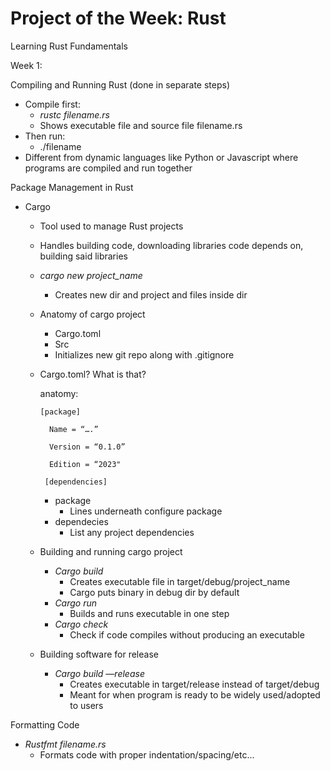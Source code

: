 # Project of the Week: Rust
Learning Rust Fundamentals

Week 1:

Compiling and Running Rust (done in separate steps)
* Compile first:
    * _rustc filename.rs_
    * Shows executable file <filename> and source file filename.rs
* Then run:
    * ./filename
* Different from dynamic languages like Python or Javascript where programs are compiled and run together 

Package Management in Rust
*  Cargo
    * Tool used to manage Rust projects
    * Handles building code, downloading libraries code depends on, building said libraries
    * _cargo new project_name_
        * Creates new dir and project and files inside dir
    * Anatomy of cargo project
        * Cargo.toml
        * Src 
        * Initializes new git repo along with .gitignore
    * Cargo.toml? What is that?

      anatomy:

          [package]
      
            Name = “….”
      
            Version = “0.1.0”
      
            Edition = “2023"
   
           [dependencies]
      
        * package
            * Lines underneath configure package
        * dependecies
            * List any project dependencies 
    * Building and running cargo project
        * _Cargo build_
            * Creates executable file in target/debug/project_name
            * Cargo puts binary in debug dir by default 
        * _Cargo run_
            * Builds and runs executable in one step 
        * _Cargo check_
            * Check if code compiles without producing an executable
    * Building software for release
        * _Cargo build —release_
            * Creates executable in target/release instead of target/debug
            * Meant for when program is ready to be widely used/adopted to users

Formatting Code
   * _Rustfmt filename.rs_
      * Formats code with proper indentation/spacing/etc...
